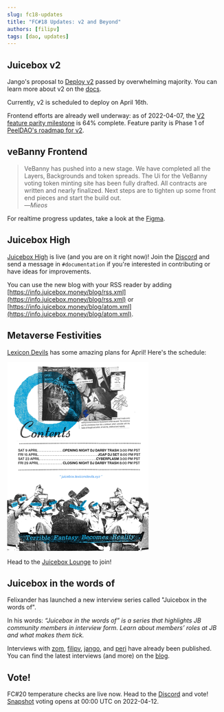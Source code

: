 ```yaml
---
slug: fc18-updates
title: "FC#18 Updates: v2 and Beyond"
authors: [filipv]
tags: [dao, updates]
---
```


## Juicebox v2

Jango's proposal to [Deploy v2](https://snapshot.org/#/jbdao.eth/proposal/0x98bba73a52fcc2f65252d769b328ab398f955c1bb43259430ff586a568b8e06e) passed by overwhelming majority. You can learn more about v2 on the [docs](https://info.juicebox.money/intro).

Currently, v2 is scheduled to deploy on April 16th.

Frontend efforts are already well underway: as of 2022-04-07, the [V2 feature parity milestone](https://github.com/jbx-protocol/juice-interface/milestone/5) is 64% complete. Feature parity is Phase 1 of [PeelDAO's roadmap for v2](https://juicebox.notion.site/V2-Juicebox-frontend-roadmap-5a1024f821224e44ab0c07dcf53fd562).

## veBanny Frontend

> VeBanny has pushed into a new stage. We have completed all the Layers, Backgrounds and token spreads. The Ui for the VeBanny voting token minting site has been fully drafted. All contracts are written and nearly finalized. Next steps are to tighten up some front end pieces and start the build out.<br/>_―Mieos_

For realtime progress updates, take a look at the [Figma](https://www.figma.com/proto/ODXasKZdY95CmGN0onM13o/vebanny-frontend?page-id=0%3A1&node-id=610%3A314&viewport=241%2C48%2C0.37&scaling=min-zoom&starting-point-node-id=610%3A314).

## Juicebox High

[Juicebox High](https://info.juicebox.money) is live (and you are on it right now)! Join the [Discord](https://www.discord.gg/juicebox) and send a message in `#documentation` if you're interested in contributing or have ideas for improvements.

You can use the new blog with your RSS reader by adding [https://info.juicebox.money/blog/rss.xml](https://info.juicebox.money/blog/rss.xml) or [https://info.juicebox.money/blog/atom.xml](https://info.juicebox.money/blog/atom.xml).

## Metaverse Festivities

[Lexicon Devils](http://web.lexicondevils.xyz/) has some amazing plans for April! Here's the schedule:

![](cryptovoxels.png)

Head to the [Juicebox Lounge](http://juicebox.lexicondevils.xyz) to join!

## Juicebox in the words of

Felixander has launched a new interview series called "Juicebox in the words of".

In his words: _“Juicebox in the words of” is a series that highlights JB community members in interview form. Learn about members’ roles at JB and what makes them tick._

Interviews with [zom](https://info.juicebox.money/blog/juicebox-in-the-words-of-zom-bae), [filipv](https://info.juicebox.money/blog/juicebox-in-the-words-of-filipv), [jango](https://info.juicebox.money/blog/juicebox-in-the-words-of-jango), and [peri](https://info.juicebox.money/blog/juicebox-in-the-words-of-peri) have already been published. You can find the latest interviews (and more) on the [blog](https://info.juicebox.money/blog).

## Vote!

FC#20 temperature checks are live now. Head to the [Discord](https://www.discord.gg/juicebox) and vote! [Snapshot](https://www.snapshot.org/#/jbdao.eth) voting opens at 00:00 UTC on 2022-04-12.
